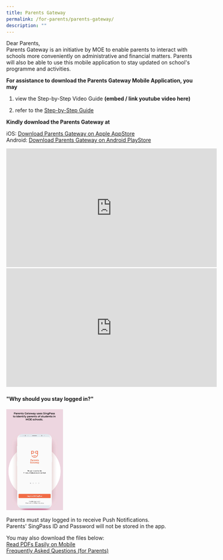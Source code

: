 ```yaml
---
title: Parents Gateway
permalink: /for-parents/parents-gateway/
description: ""
---
```

Dear Parents,  
Parents Gateway is an initiative by MOE to enable parents to interact with schools more conveniently on administrative and financial matters. Parents will also be able to use this mobile application to stay updated on school's programme and activities.


  

**For assistance to download the Parents Gateway Mobile Application, you may**

1.  view the Step-by-Step Video Guide  **(embed / link youtube video here)**
    
2.  refer to the [Step-by-Step Guide](/files/Parents%20User%20Guide.pdf)
    

**Kindly download the Parents Gateway at**

iOS: [Download Parents Gateway on Apple AppStore](https://itunes.apple.com/sg/app/parents-gateway/id1267198708?mt=8)   
Android: [Download Parents Gateway on Android PlayStore](https://play.google.com/store/apps/details?id=com.moe.pgp&hl=en_SG)

<center><iframe width="560" height="315" src="https://www.youtube.com/embed/EKpiTM5axNA" title="Parents Gateway Mobile Application" frameborder="0" allow="accelerometer; autoplay; clipboard-write; encrypted-media; gyroscope; picture-in-picture" allowfullscreen></iframe></center>

<center><iframe width="560" height="315" src="https://www.youtube.com/embed/PCM5o8jAncc" title="MOE Parents Gateway" frameborder="0" allow="accelerometer; autoplay; clipboard-write; encrypted-media; gyroscope; picture-in-picture" allowfullscreen></iframe></center>

<h4>"Why should you stay logged in?"</h4>

<img src="/images/PGAnimatedGif.gif" 
     style="width:30%">


Parents must stay logged in to receive Push Notifications.  
Parents' SingPass ID and Password will not be stored in the app.

You may also download the files below:  
[Read PDFs Easily on Mobile](/files/Read%20PDFs%20easily%20on%20mobile.pdf)   
[Frequently Asked Questions (for Parents)](/files/Frequently%20Asked%20Questions%20(for%20Parents).pdf)